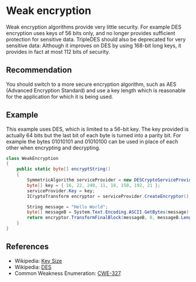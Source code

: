 # Weak encryption
Weak encryption algorithms provide very little security. For example DES encryption uses keys of 56 bits only, and no longer provides sufficient protection for sensitive data. TripleDES should also be deprecated for very sensitive data: Although it improves on DES by using 168-bit long keys, it provides in fact at most 112 bits of security.


## Recommendation
You should switch to a more secure encryption algorithm, such as AES (Advanced Encryption Standard) and use a key length which is reasonable for the application for which it is being used.


## Example
This example uses DES, which is limited to a 56-bit key. The key provided is actually 64 bits but the last bit of each byte is turned into a parity bit. For example the bytes 01010101 and 01010100 can be used in place of each other when encrypting and decrypting.


```csharp
class WeakEncryption
{
    public static byte[] encryptString()
    {
        SymmetricAlgorithm serviceProvider = new DESCryptoServiceProvider();
        byte[] key = { 16, 22, 240, 11, 18, 150, 192, 21 };
        serviceProvider.Key = key;
        ICryptoTransform encryptor = serviceProvider.CreateEncryptor();

        String message = "Hello World";
        byte[] messageB = System.Text.Encoding.ASCII.GetBytes(message);
        return encryptor.TransformFinalBlock(messageB, 0, messageB.Length);
    }
}

```

## References
* Wikipedia: [Key Size](http://en.wikipedia.org/wiki/Key_size)
* Wikipedia: [DES](http://en.wikipedia.org/wiki/Data_Encryption_Standard)
* Common Weakness Enumeration: [CWE-327](https://cwe.mitre.org/data/definitions/327.html).
